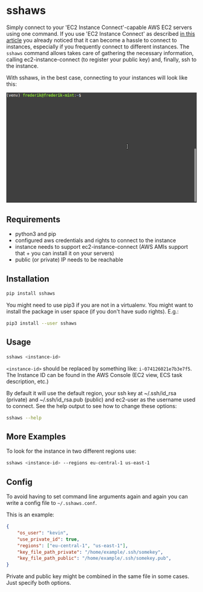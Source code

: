 # sshaws

Simply connect to your 'EC2 Instance Connect'-capable AWS EC2 servers using one command.
If you use 'EC2 Instance Connect' as described [in this article](https://aws.amazon.com/blogs/compute/new-using-amazon-ec2-instance-connect-for-ssh-access-to-your-ec2-instances/) you already noticed that it can become a hassle to connect to instances, especially if you frequently connect to different instances. The `sshaws` command allows takes care of gathering the necessary information, calling ec2-instance-connect (to register your public key) and, finally, ssh to the instance.

With sshaws, in the best case, connecting to your instances will look like this:

![](sshaws.gif)

## Requirements

- python3 and pip
- configured aws credentials and rights to connect to the instance
- instance needs to support ec2-instance-connect (AWS AMIs support that + you can install it on your servers)
- public (or private) IP needs to be reachable

## Installation

```bash
pip install sshaws
```

You might need to use pip3 if you are not in a virtualenv. You might want to install the package in user space (if you don't have sudo rights). E.g.:

```bash
pip3 install --user sshaws
```

## Usage

```bash
sshaws <instance-id>
```

`<instance-id>` should be replaced by something like: `i-074126021e7b3e7f5`. The Instance ID can be found in the AWS Console (EC2 view, ECS task description, etc.)

By default it will use the default region, your ssh key at ~/.ssh/id_rsa (private) and ~/.ssh/id_rsa.pub (public) and ec2-user as the username used to connect.
See the help output to see how to change these options:

```bash
sshaws --help
```

## More Examples

To look for the instance in two different regions use:

```bash
sshaws <instance-id> --regions eu-central-1 us-east-1
```

## Config

To avoid having to set command line arguments again and again you can write a config file to `~/.sshaws.conf`.

This is an example:

```json
{
    "os_user": "kevin",
    "use_private_id": true,
    "regions": ["eu-central-1", "us-east-1"],
    "key_file_path_private": "/home/example/.ssh/somekey",
    "key_file_path_public": "/home/example/.ssh/somekey.pub",
}
```

Private and public key might be combined in the same file in some cases. Just specify both options.
